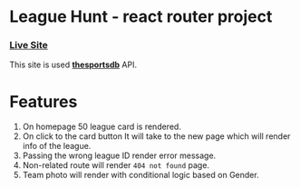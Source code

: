 # League Hunt - react router project
### [Live Site](http://handlebarsjs.com/)

This site is used **[thesportsdb]('https://www.thesportsdb.com/)** API.


# Features

1. On homepage 50 league card is rendered.
2. On click to the card button It will take to the new page which will render info of the league.
3.  Passing the wrong league ID render error message.
4. Non-related route will render `404 not found` page.
5. Team photo will render with conditional logic based on Gender.